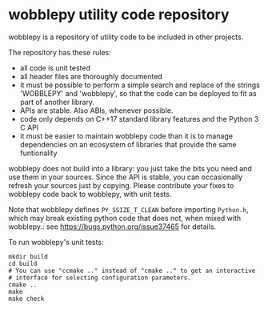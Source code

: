 # wobblepy utility code repository

wobblepy is a repository of utility code to be included in other projects.

The repository has these rules:

 - all code is unit tested
 - all header files are thoroughly documented
 - it must be possible to perform a simple search and replace of the strings
   'WOBBLEPY' and 'wobblepy', so that the code can be deployed to fit as part
   of another library.
 - APIs are stable. Also ABIs, whenever possible.
 - code only depends on C++17 standard library features and the Python 3 C API
 - it must be easier to maintain wobblepy code than it is to manage
   dependencies on an ecosystem of libraries that provide the same funtionality

wobblepy does not build into a library: you just take the bits you need and use
them in your sources. Since the API is stable, you can occasionally refresh
your sources just by copying. Please contribute your fixes to wobblepy code
back to wobblepy, with unit tests.

Note that wobblepy defines `PY_SSIZE_T_CLEAN` before importing `Python.h`,
which may break existing python code that does not, when mixed with wobblepy.:
see <https://bugs.python.org/issue37465> for details.

To run wobblepy's unit tests:

```shell
mkdir build
cd build
# You can use "ccmake .." instead of "cmake .." to get an interactive
# interface for selecting configuration parameters.
cmake ..
make
make check
```
